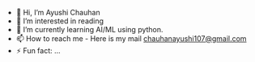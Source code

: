 - 👋 Hi, I’m Ayushi Chauhan
- 👀 I’m interested in reading 
- 🌱 I’m currently learning AI/ML using python.
- 📫 How to reach me - Here is my mail chauhanayushi107@gmail.com
- ⚡ Fun fact: ...

<!---
ayushich107/ayushich107 is a ✨ special ✨ repository because its `README.md` (this file) appears on your GitHub profile.
You can click the Preview link to take a look at your changes.
--->

